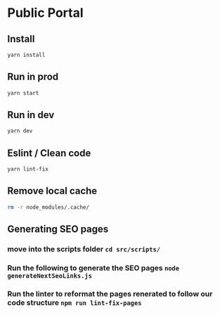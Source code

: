 # Public Portal

## Install

```sh
yarn install
```

## Run in prod

```sh
yarn start
```

## Run in dev

```sh
yarn dev
```

## Eslint / Clean code

```sh
yarn lint-fix
```

## Remove local cache

```sh
rm -r node_modules/.cache/
```

## Generating SEO pages

### move into the scripts folder `cd src/scripts/`

### Run the following to generate the SEO pages `node generateNextSeoLinks.js`

### Run the linter to reformat the pages renerated to follow our code structure `npm run lint-fix-pages`
